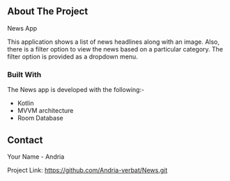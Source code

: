 <!-- ABOUT THE PROJECT -->
## About The Project

News App

This application shows a list of news headlines along with an image. Also, there is a filter option to view the news based on a particular category. The filter option is provided as a dropdown menu.

### Built With

The News app is developed with the following:-

* Kotlin
* MVVM architecture
* Room Database


<!-- CONTACT -->
## Contact

Your Name - Andria

Project Link: https://github.com/Andria-verbat/News.git


